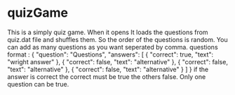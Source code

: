 # quizGame
This is a simply quiz game.
When it opens It loads the questions from quiz.dat file and shuffles them. So the order of the questions is random.
You can add as many questions as you want seperated by comma.
questions format : 
 {
        "question": "Questions",
        "answers": [
            {
                "correct": true,
                "text": "wright answer"
            },
            {
                "correct": false,
                "text": "alternative"
            },
            {
                "correct": false,
                "text": "alternative"
            },
            {
                "correct": false,
                "text": "alternative"
            }
        ]
    }
if the answer is correct the correct must be true the others false.
Only one question can be true.
